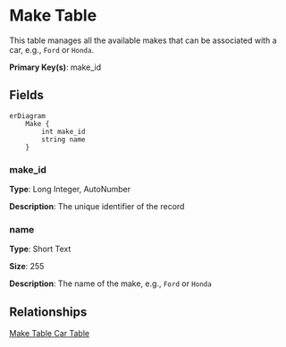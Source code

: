 # Make Table

This table manages all the available makes that can be associated with a car, e.g., `Ford` or `Honda`.

**Primary Key(s)**: make_id

## Fields

```mermaid
erDiagram
    Make {
        int make_id
        string name
    }

```

### make_id

**Type**: Long Integer, AutoNumber

**Description**: The unique identifier of the record

### name

**Type**: Short Text

**Size**: 255

**Description**: The name of the make, e.g., `Ford` or `Honda`

## Relationships

[Make Table Car Table](Database-Table-Relationships.md)
